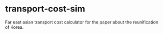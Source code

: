 # transport-cost-sim
Far east asian transport cost calculator for the paper about the reunification of Korea.
